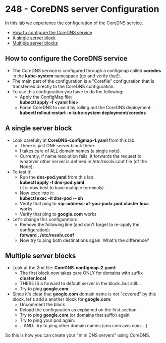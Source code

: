 # 248 - CoreDNS server Configuration

In this lab we experience the configuration of the CoreDNS service.

- [How to configure the CoreDNS service](#How-to-configure-the-CoreDNS-service)
- [A single server block](#A-single-server-block)
- [Multiple server blocks](#Multiple-server-blocks)

## How to configure the CoreDNS service

- The CoreDNS service is configured through a configmap called **coredns** in the **kube-system** namespace (go and verify that!).
- The main part of the configuration is a "Corefile" configuration that is transferred directly to the CoreDNS configuration.
- To use this configuration you have to do the following:
  - Apply the ConfigMap file:  
  **kubectl apply -f \<yaml file\>**
  - Force CoreDNS to use it by rolling out the CoreDNS deployment:  
  **kubectl rollout restart -n kube-system deployment/coredns**

## A single server block

- Look carefully at **CoreDNS-configmap-1.yaml** from this lab.
  - There is just ONE server block there.
  - I takes care of ALL domain names (a single note).
  - Currently, if name resolution fails, it forwards the request to whatever other server is defined in /etc/resolv.conf file (of the Node).
- To test it:
  - Run the **dns-pod.yaml** from this lab:  
  **kubectl apply -f dns-pod.yaml**  
  (it is now best to have multiple terminals)
  - Now exec into it:  
  **kubectl exec -it dns-pod -- sh**
  - Verify that ping to **\<ip-address-of-you-pod\>.pod.cluster.loca** works.
  - Verify that ping to **google.com** works
- Let's change this configuration:  
  - Remove the following line (and don't forget to re-apply the configuration):  
  **forward . /etc/resolv.conf**
  - Now try to ping both destinations again. What's the difference?

## Multiple server blocks

- Look at the 2nd file:  **CoreDNS-configmap-2.yaml**:
  - The first block now takes care ONLY for domains with suffix **cluster.local**
  - THERE IS a forward to default server in the block..but still...
  - Try to ping **google.com**
- Since it's clear that **google.com** domain name is not "covered" by this block, let's add a another block for **google.com**:
  - Uncomment the block
  - Reload the configuration as explained on the first section
  - Try to ping **google.com** (or domains that suffix) again.
  - Try to ping your pod again.
  - ...AND...try to ping other domain names (cnn.com  aws.com ...)


So this is how you can create your "mini DNS servers" using CoreDNS.
